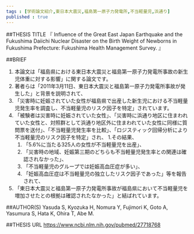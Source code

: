 ```yaml
--- 
tags : [学術論文紹介,東日本大震災,福島第一原子力発電所,不当軽量児,浜通り] 
published : true
---
```


##THESIS TITLE
『
Influence of the Great East Japan Earthquake and the Fukushima Daiichi Nuclear Disaster on the Birth Weight of Newborns in Fukushima Prefecture: Fukushima Health Management Survey.
』
  
##BRIEF
1. 本論文は「福島県における東日本大震災と福島第一原子力発電所事故の新生児体重に対する影響」に関する論文です。
1. 著者らは「2011年3月11日、東日本大震災と福島第一原子力発電所事故が発生した」と背景を説明されて、
1. 「災害時に妊娠されていた女性が福島県で出産した新生児における不当軽量児発生率を調査し、不当軽量児のリスク因子を特定」されています。
1. 「被験者は災害時に妊娠されていた女性」、「災害時に浜通り地区に住まわれていた女性と、対照群として浜通り地区外に住まわれていた女性に同様に質問票を送付」、「不当軽量児発生率を比較」、「ロジスティック回帰分析により不当軽量児のリスク因子を特定」され、
1.その結果、
	1. 「5.6%に当たる325人の女性が不当軽量児を出産」、
	1. 「災害時の地域、妊娠第三期のどちらも不当軽量児発生率との関連は確認されなかった」、
	1. 「不当軽量児のグループでは妊娠高血圧症が多い」、
	1. 「妊娠高血圧症は不当軽量児の独立したリスク因子であった」等を報告されて、
1. 「東日本大震災と福島第一原子力発電所事故が福島県において不当軽量児を増加させたとの根拠は確認されたなかった」と結ばれています。
 



##AUTHOR(S)
Yasuda S, Kyozuka H, Nomura Y, Fujimori K, Goto A, Yasumura S, Hata K, Ohira T, Abe M.


##THESIS URL
[
https://www.ncbi.nlm.nih.gov/pubmed/27718768
](
https://www.ncbi.nlm.nih.gov/pubmed/27718768
)
